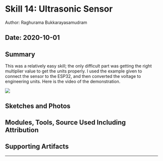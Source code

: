 # Skill 14: Ultrasonic Sensor

Author: Raghurama Bukkarayasamudram

## Date: 2020-10-01

## Summary

This was a relatively easy skill; the only difficult part was getting the right multiplier value to get the units properly. I used the example given to connect the sensor to the ESP32, and then converted the voltage to engineering units. Here is the video of the demonstration.

[![](http://img.youtube.com/vi/EyDZ9vpGEOg/0.jpg)](http://www.youtube.com/watch?v=EyDZ9vpGEOg "Skill 14: Ultrasonic Sensor")

## Sketches and Photos

## Modules, Tools, Source Used Including Attribution

## Supporting Artifacts

---
